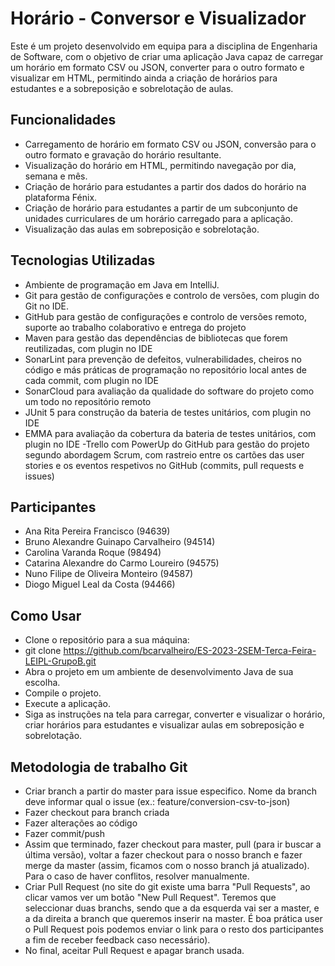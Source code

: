 # Horário - Conversor e Visualizador
Este é um projeto desenvolvido em equipa para a disciplina de Engenharia de Software, com o objetivo de criar uma aplicação Java capaz de carregar um horário em formato CSV ou JSON, converter para o outro formato e visualizar em HTML, permitindo ainda a criação de horários para estudantes e a sobreposição e sobrelotação de aulas.

## Funcionalidades
- Carregamento de horário em formato CSV ou JSON, conversão para o outro formato e gravação do horário resultante.
- Visualização do horário em HTML, permitindo navegação por dia, semana e mês.
- Criação de horário para estudantes a partir dos dados do horário na plataforma Fénix.
- Criação de horário para estudantes a partir de um subconjunto de unidades curriculares de um horário carregado para a aplicação.
- Visualização das aulas em sobreposição e sobrelotação.

## Tecnologias Utilizadas
- Ambiente de programação em Java em IntelliJ.
- Git para gestão de configurações e controlo de versões, com plugin do Git no IDE.
- GitHub para gestão de configurações e controlo de versões remoto, suporte ao trabalho colaborativo e entrega do projeto
- Maven para gestão das dependências de bibliotecas que forem reutilizadas, com plugin no IDE
- SonarLint para prevenção de defeitos, vulnerabilidades, cheiros no código e más práticas de programação no repositório local antes de cada commit, com plugin no IDE
- SonarCloud para avaliação da qualidade do software do projeto como um todo no repositório remoto
- JUnit 5 para construção da bateria de testes unitários, com plugin no IDE
- EMMA para avaliação da cobertura da bateria de testes unitários, com plugin no IDE
-Trello com PowerUp do GitHub para gestão do projeto segundo abordagem Scrum, com rastreio entre os cartões das user stories e os eventos respetivos no GitHub (commits, pull requests e issues)

## Participantes
- Ana Rita Pereira Francisco (94639)
- Bruno Alexandre Guinapo Carvalheiro (94514)
- Carolina Varanda Roque (98494)
- Catarina Alexandre do Carmo Loureiro (94575)
- Nuno Filipe de Oliveira Monteiro (94587)
- Diogo Miguel Leal da Costa (94466)

## Como Usar
- Clone o repositório para a sua máquina:
- git clone https://github.com/bcarvalheiro/ES-2023-2SEM-Terca-Feira-LEIPL-GrupoB.git
- Abra o projeto em um ambiente de desenvolvimento Java de sua escolha.
- Compile o projeto.
- Execute a aplicação.
- Siga as instruções na tela para carregar, converter e visualizar o horário, criar horários para estudantes e visualizar aulas em sobreposição e sobrelotação.

## Metodologia de trabalho Git
- Criar branch a partir do master para issue especifico. Nome da branch deve informar qual o issue (ex.: feature/conversion-csv-to-json)
- Fazer checkout para branch criada
- Fazer alterações ao código
- Fazer commit/push
- Assim que terminado, fazer checkout para master, pull (para ir buscar a última versão), voltar a fazer checkout para o nosso branch e fazer merge da master (assim, ficamos com o nosso branch já atualizado). Para o caso de haver conflitos, resolver manualmente.
- Criar Pull Request (no site do git existe uma barra "Pull Requests", ao clicar vamos ver um botão "New Pull Request". Teremos que seleccionar duas branchs, sendo que a da esquerda vai ser a master, e a da direita a branch que queremos inserir na master. É boa prática user o Pull Request pois podemos enviar o link para o resto dos participantes a fim de receber feedback caso necessário).
- No final, aceitar Pull Request e apagar branch usada.
